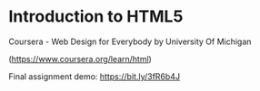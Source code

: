 # Introduction to HTML5
Coursera - Web Design for Everybody by University Of Michigan

(https://www.coursera.org/learn/html)


Final assignment demo:  https://bit.ly/3fR6b4J
